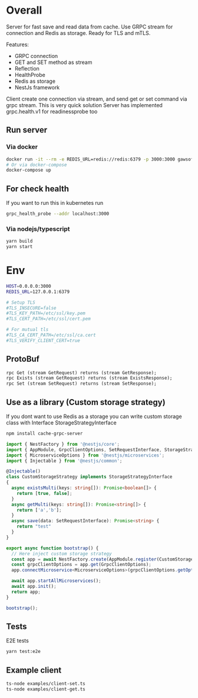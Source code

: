 # Overall
Server for fast save and read data from cache. Use GRPC stream for connection and Redis as storage.
Ready for TLS and mTLS.

Features:
- GRPC connection
- GET and SET method as stream
- Reflection
- HealthProbe
- Redis as storage
- NestJs framework

Client create one connection via stream, and send get or set command via grpc stream. This is very quick solution
Server has implemented grpc.health.v1 for readinessprobe too

## Run server
### Via docker
```sh
docker run -it --rm -e REDIS_URL=redis://redis:6379 -p 3000:3000 gawsoft/cache-grpc-server
# Or via docker-compose 
docker-compose up
```

## For check health
If you want to run this in kubernetes run 
```sh
grpc_health_probe --addr localhost:3000
```

### Via nodejs/typescript
```sh
yarn build
yarn start
```

# Env
```sh
HOST=0.0.0.0:3000
REDIS_URL=127.0.0.1:6379

# Setup TLS
#TLS_INSECURE=false
#TLS_KEY_PATH=/etc/ssl/key.pem
#TLS_CERT_PATH=/etc/ssl/cert.pem

# For mutual tls
#TLS_CA_CERT_PATH=/etc/ssl/ca.cert
#TLS_VERIFY_CLIENT_CERT=true

```
## ProtoBuf
```protobuf
rpc Get (stream GetRequest) returns (stream GetResponse);
rpc Exists (stream GetRequest) returns (stream ExistsResponse);
rpc Set (stream SetRequest) returns (stream SetResponse);
```


## Use as a library (Custom storage strategy)
If you dont want to use Redis as a storage you can write custom storage class with Interface StorageStrategyInterface

```sh
npm install cache-grpc-server
```

```typescript
import { NestFactory } from '@nestjs/core';
import { AppModule, GrpcClientOptions, SetRequestInterface, StorageStrategyInterface } from 'cache-grpc-server'
import { MicroserviceOptions } from '@nestjs/microservices';
import { Injectable } from '@nestjs/common';

@Injectable()
class CustomStorageStrategy implements StorageStrategyInterface
{
  async existsMulti(keys: string[]): Promise<boolean[]> {
    return [true, false];
  }
  async getMulti(keys: string[]): Promise<string[]> {
    return ['a','b'];
  }
  async save(data: SetRequestInterface): Promise<string> {
    return "test"
  }
}

export async function bootstrap() {
  // Here inject custom storage strategy
  const app = await NestFactory.create(AppModule.register(CustomStorageStrategy));
  const grpcClientOptions = app.get(GrpcClientOptions);
  app.connectMicroservice<MicroserviceOptions>(grpcClientOptions.getOptions());

  await app.startAllMicroservices();
  await app.init();
  return app;
}

bootstrap();

```

## Tests
E2E tests
```sh
yarn test:e2e
```
## Example client

```sh
ts-node examples/client-set.ts
ts-node examples/client-get.ts
```
